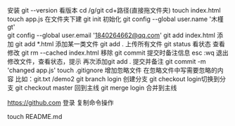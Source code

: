 安装
 git --version      看版本
cd /g/git        cd+路径(直接拖文件夹)
touch index.html    
touch app.js 在文件夹下建
git init  初始化
git config --global user.name '木槿gt'  
git config --global user.email '1840264662@qq.com'
git add index.html 添加
git add *.html       添加某一类文件
git add .   上传所有文件
git status 看状态 查看修改
git rm --cached index.html 移除
git commit 提交时备注信息
esc :wq 退出
修改文件，查看状态，提示
再次添加git add .
提交并备注 git commit -m 'changed app.js' 
touch .gitignore 增加忽略文件 在忽略文件中写需要忽略的内容
比如：git.txt
          /demo2
git branch login 创建分支 
git checkout login切换到分支 
git checkout master 回到主线
git merge login 合并到主线

https://github.com 登录 复制命令操作

touch README.md